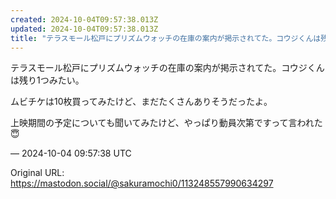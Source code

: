 ```yaml
---
created: 2024-10-04T09:57:38.013Z
updated: 2024-10-04T09:57:38.013Z
title: "テラスモール松戸にプリズムウォッチの在庫の案内が掲示されてた。コウジくんは残り1[...]"
---
```


<p>テラスモール松戸にプリズムウォッチの在庫の案内が掲示されてた。コウジくんは残り1つみたい。</p><p>ムビチケは10枚買ってみたけど、まだたくさんありそうだったよ。</p><p>上映期間の予定についても聞いてみたけど、やっぱり動員次第ですって言われた😇</p>

&mdash; 2024-10-04 09:57:38 UTC

Original URL: https://mastodon.social/@sakuramochi0/113248557990634297
